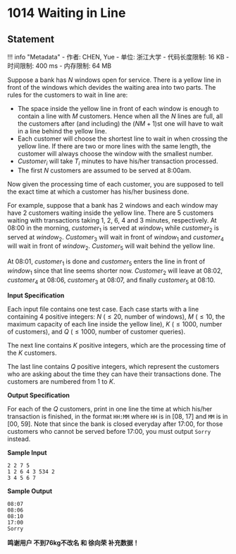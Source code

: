 
# 1014 Waiting in Line

## Statement

!!! info "Metadata"
    - 作者: CHEN, Yue
    - 单位: 浙江大学
    - 代码长度限制: 16 KB
    - 时间限制: 400 ms
    - 内存限制: 64 MB

Suppose a bank has $N$ windows open for service. There is a yellow line in front of the windows which devides the waiting area into two parts. The rules for the customers to wait in line are:

- The space inside the yellow line in front of each window is enough to contain a line with $M$ customers. Hence when all the $N$ lines are full, all the customers after (and including) the $(NM+1)$st one will have to wait in a line behind the yellow line.
- Each customer will choose the shortest line to wait in when crossing the yellow line. If there are two or more lines with the same length, the customer will always choose the window with the smallest number.
- $Customer_i$ will take $T_i$ minutes to have his/her transaction processed.
- The first $N$ customers are assumed to be served at 8:00am.

Now given the processing time of each customer, you are supposed to tell the exact time at which a customer has his/her business done.

For example, suppose that a bank has 2 windows and each window may have 2 customers waiting inside the yellow line. There are 5 customers waiting with transactions taking 1, 2, 6, 4 and 3 minutes, respectively. At 08:00 in the morning, $customer_1$ is served at $window_1$ while $customer_2$ is served at $window_2$. $Customer_3$ will wait in front of $window_1$ and $customer_4$ will wait in front of $window_2$. $Customer_5$ will wait behind the yellow line.

At 08:01, $customer_1$ is done and $customer_5$ enters the line in front of $window_1$ since that line seems shorter now. $Customer_2$ will leave at 08:02, $customer_4$ at 08:06, $customer_3$ at 08:07, and finally $customer_5$ at 08:10.

**Input Specification**

Each input file contains one test case. Each case starts with a line containing 4 positive integers: $N$ ($\le 20$, number of windows), $M$ ($\le 10$, the maximum capacity of each line inside the yellow line), $K$ ($\le 1000$, number of customers), and $Q$ ($\le 1000$, number of customer queries).

The next line contains $K$ positive integers, which are the processing time of the $K$ customers.

The last line contains $Q$ positive integers, which represent the customers who are asking about the time they can have their transactions done. The customers are numbered from 1 to $K$.

**Output Specification**

For each of the $Q$ customers, print in one line the time at which his/her transaction is finished, in the format `HH:MM` where `HH` is in [08, 17] and `MM` is in [00, 59]. Note that since the bank is closed everyday after 17:00, for those customers who cannot be served before 17:00, you must output `Sorry` instead.

**Sample Input**
```plaintext
2 2 7 5
1 2 6 4 3 534 2
3 4 5 6 7

```

**Sample Output**
```plaintext
08:07
08:06
08:10
17:00
Sorry

```

**鸣谢用户 不到76kg不改名 和 徐向荣 补充数据！**
